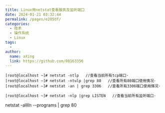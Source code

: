 ```yaml
---
title: Linux用netstat查看服务及监听端口
date: 2024-01-21 03:32:44
permalink: /pages/e205df/
categories:
  - 技术
  - 操作系统
  - Linux
tags:
  - 
author: 
  name: aXing
  link: https://github.com/08163356
---
```

```
[root@localhost ~]# netstat -ntlp   //查看当前所有tcp端口·
[root@localhost ~]# netstat -ntulp |grep 80   //查看所有80端口使用情况·
[root@localhost ~]# netstat -an | grep 3306   //查看所有3306端口使用情况·

[root@localhost ~]# netstat -nlp |grep LISTEN   //查看当前所有监听端口·
```





netstat -aWn --programs | grep 80<!-- more -->
